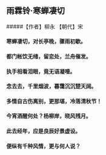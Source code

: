 ## 雨霖铃·寒蝉凄切
#####【作者】柳永 【朝代】宋
#### 寒蝉凄切，对长亭晚，骤雨初歇。
#### 都门帐饮无绪，留恋处，兰舟催发。
#### 执手相看泪眼，竟无语凝噎。
#### 念去去，千里烟波，暮霭沉沉楚天阔。
#### 多情自古伤离别，更那堪，冷落清秋节！
#### 今宵酒醒何处？杨柳岸，晓风残月。
#### 此去经年，应是良辰好景虚设。
#### 便纵有千种风情，更与何人说？
<br/><br/><br/>





